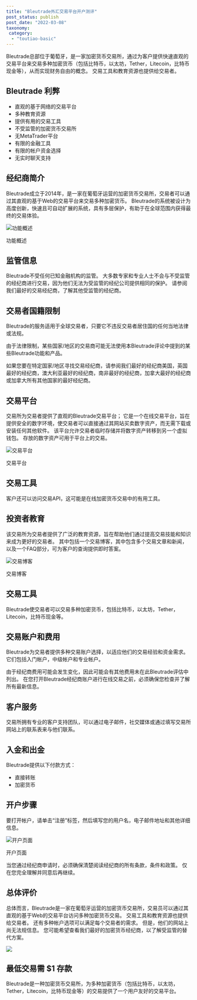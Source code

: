 ```yaml
---
title: "Bleutrade外汇交易平台开户测评"
post_status: publish
post_date: "2022-03-08"
taxonomy:
 category: 
  - "toutiao-basic"
---
```


Bleutrade总部位于葡萄牙，是一家加密货币交易所，通过为客户提供快速直观的交易平台来交易多种加密货币（包括比特币，以太坊，Tether，Litecoin，比特币现金等），从而实现财务自由的概念。 交易工具和教育资源也提供给交易者。

## Bleutrade 利弊
- 直观的基于网络的交易平台
- 多种教育资源
- 提供有用的交易工具
- 不受监管的加密货币交易所
- 无MetaTrader平台
- 有限的金融工具
- 有限的帐户资金选择
- 无实时聊天支持


## 经纪商简介

Bleutrade成立于2014年，是一家在葡萄牙运营的加密货币交易所，交易者可以通过其直观的基于Web的交易平台来交易多种加密货币。 Bleutrade的系统被设计为高度创新，快速且可自动扩展的系统，具有多层保护，有助于在全球范围内获得最终的交易体验。

![功能概述](https://cdn.fendou.la/funstoutiao/2020/11/Bleutrade-Review-Features-Overview--1024x187.jpg "功能概述")

功能概述

## 监管信息

Bleutrade不受任何已知金融机构的监管。 大多数专家和专业人士不会与不受监管的经纪商进行交易，因为他们无法为受监管的经纪公司提供相同的保护。 请参阅我们最好的交易经纪商，了解其他受监管的经纪商。

## 交易者国籍限制

Bleutrade的服务适用于全球交易者，只要它不违反交易者居住国的任何当地法律或法规。

由于法律限制，某些国家/地区的交易商可能无法使用本Bleutrade评论中提到的某些Bleutrade功能和产品。

如果您要在特定国家/地区寻找交易经纪商，请参阅我们最好的经纪商美国，英国最好的经纪商，澳大利亚最好的经纪商，南非最好的经纪商，加拿大最好的经纪商或加拿大所有其他国家的最好经纪商。

## 交易平台

交易所为交易者提供了直观的Bleutrade交易平台； 它是一个在线交易平台，旨在提供安全的数字环境，使交易者可以直接通过其网站买卖数字资产，而无需下载或安装任何其他软件。 该平台允许交易者临时存储并将数字资产转移到另一个虚拟钱包。 存放的数字资产可用于平台上的交易。

![交易平台](https://cdn.fendou.la/funstoutiao/2020/11/Bleutrade-Review-Trading-Platform.png "交易平台")

交易平台

## 交易工具

客户还可以访问交易API，这可能是在线加密货币交易中的有用工具。

## 投资者教育

该交易所为交易者提供了广泛的教育资源，旨在帮助他们通过提高交易技能和知识来成为更好的交易者。 其中包括一个交易博客，其中包含多个交易文章和新闻，以及一个FAQ部分，可为客户的查询提供即时答案。

![交易博客](https://cdn.fendou.la/funstoutiao/2020/11/Bleutrade-Review-Trading-Blog-834x1024.jpg "交易博客")

交易博客

## 交易工具

Bleutrade使交易者可以交易多种加密货币，包括比特币，以太坊，Tether，Litecoin，比特币现金等。

## 交易账户和费用

Bleutrade为交易者提供多种交易账户选择，以适应他们的交易经验和资金需求。 它们包括入门帐户，中级帐户和专业帐户。

由于经纪商费用可能会发生变化，因此可能会有其他费用未在此Bleutrade评估中列出。 在您打开Bleutrade经纪商账户进行在线交易之前，必须确保您检查并了解所有最新信息。

## 客户服务

交易所拥有专业的客户支持团队，可以通过电子邮件，社交媒体或通过填写交易所网站上的联系表来与他们联系。

## 入金和出金

Bleutrade提供以下付款方式：
- 直接转账
- 加密货币

## 开户步骤

要打开帐户，请单击“注册”标签，然后填写您的用户名，电子邮件地址和其他详细信息。

![开户页面](https://cdn.fendou.la/funstoutiao/2020/11/Bleutrade-Review-Account-Opening-Page-511x1024.jpg "开户页面")

开户页面

当您通过经纪商申请时，必须确保清楚阅读经纪商的所有条款，条件和政策。 仅在您完全理解并同意后再继续。

## 总体评价

总体而言，Bleutrade是一家在葡萄牙运营的加密货币交易所，交易员可以通过其直观的基于Web的交易平台访问多种加密货币交易。 交易工具和教育资源也提供给交易者。 还有多种帐户选项可以满足每个交易者的需求。 但是，他们的网站上尚无法规信息。 您可能希望查看我们最好的加密货币经纪商，以了解受监管的替代方案。

![](https://cdn.fendou.la/funstoutiao/2020/11/Bleutrade-Logo.png)

## 最低交易需 **$1** 存款

Bleutrade是一种加密货币交易所，为多种加密货币（包括比特币，以太坊，Tether，Litecoin，比特币现金等）的交易提供了一个用户友好的交易平台。
